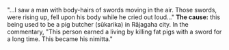 "...I saw a man with body-hairs of swords moving in the air. Those swords, were rising up, fell upon his body while he cried out loud..."
**The cause:** this being used to be a pig butcher (sūkarika) in Rājagaha city. In the commentary, "This person earned a living by killing fat pigs with a sword for a long time. This became his nimitta."